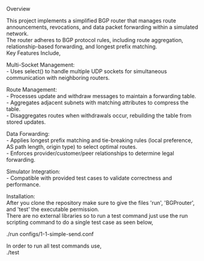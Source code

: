 Overview

This project implements a simplified BGP router that manages route announcements, revocations, and data packet forwarding within a simulated network.  
The router adheres to BGP protocol rules, including route aggregation, relationship-based forwarding, and longest prefix matching.  
Key Features Include,   
  
Multi-Socket Management:  
    - Uses select() to handle multiple UDP sockets for simultaneous communication with neighboring routers.  
       
Route Management:  
    - Processes update and withdraw messages to maintain a forwarding table.    
    - Aggregates adjacent subnets with matching attributes to compress the table.  
    - Disaggregates routes when withdrawals occur, rebuilding the table from stored updates.  
        
Data Forwarding:  
    - Applies longest prefix matching and tie-breaking rules (local preference, AS path length, origin type) to select optimal routes.  
    - Enforces provider/customer/peer relationships to determine legal forwarding.   
         
Simulator Integration:   
    - Compatible with provided test cases to validate correctness and performance.    

Installation:  
After you clone the repository make sure to give the files 'run', 'BGProuter', and 'test' the executable permission.  
There are no external libraries so to run a test command just use the run scripting command to do a single test case as seen below,  

./run configs/1-1-simple-send.conf  

In order to run all test commands use,   
./test
